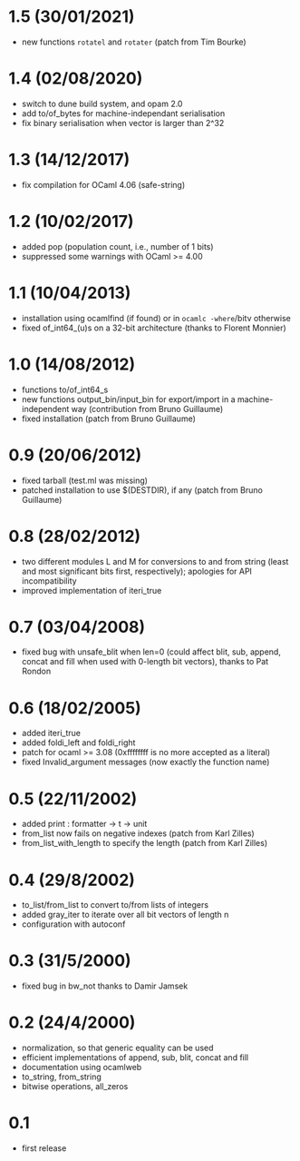 
# 1.5 (30/01/2021)
  - new functions `rotatel` and `rotater` (patch from Tim Bourke)

# 1.4 (02/08/2020)
  - switch to dune build system, and opam 2.0
  - add to/of_bytes for machine-independant serialisation
  - fix binary serialisation when vector is larger than 2^32

# 1.3 (14/12/2017)
   - fix compilation for OCaml 4.06 (safe-string)

# 1.2 (10/02/2017)
   - added pop (population count, i.e., number of 1 bits)
   - suppressed some warnings with OCaml >= 4.00

# 1.1 (10/04/2013)
   - installation using ocamlfind (if found) or in `ocamlc -where`/bitv otherwise
   - fixed of_int64_(u)s on a 32-bit architecture (thanks to Florent Monnier)

# 1.0 (14/08/2012)
   - functions to/of_int64_s
   - new functions output_bin/input_bin for export/import in a
    machine-independent way (contribution from Bruno Guillaume)
   - fixed installation (patch from Bruno Guillaume)

# 0.9 (20/06/2012)
  - fixed tarball (test.ml was missing)
  - patched installation to use $(DESTDIR), if any (patch from Bruno Guillaume)

# 0.8 (28/02/2012)
  - two different modules L and M for conversions to and from string (least
   and most significant bits first, respectively); apologies for
   API incompatibility
  - improved implementation of iteri_true

# 0.7 (03/04/2008)
  - fixed bug with unsafe_blit when len=0 (could affect blit, sub, append,
   concat and fill when used with 0-length bit vectors), thanks to Pat Rondon

# 0.6 (18/02/2005)
  - added iteri_true
  - added foldi_left and foldi_right
  - patch for ocaml >= 3.08 (0xffffffff is no more accepted as a literal)
  - fixed Invalid_argument messages (now exactly the function name)

# 0.5 (22/11/2002)
  - added print : formatter -> t -> unit
  - from_list now fails on negative indexes (patch from Karl Zilles)
  - from_list_with_length to specify the length (patch from Karl Zilles)

# 0.4 (29/8/2002)
  - to_list/from_list to convert to/from lists of integers
  - added gray_iter to iterate over all bit vectors of length n
  - configuration with autoconf

# 0.3 (31/5/2000)
  - fixed bug in bw_not thanks to Damir Jamsek

# 0.2 (24/4/2000)
  - normalization, so that generic equality can be used
  - efficient implementations of append, sub, blit, concat and fill
  - documentation using ocamlweb
  - to_string, from_string
  - bitwise operations, all_zeros

# 0.1
  - first release
